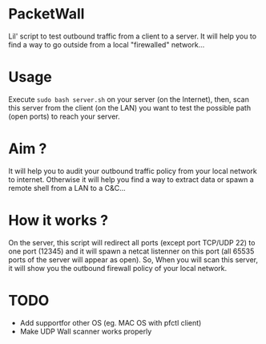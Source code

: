 # PacketWall
Lil' script to test outbound traffic from a client to a server. It will help you to find a way to go outside from a local "firewalled" network...

# Usage
Execute `sudo bash server.sh` on your server (on the Internet), then, scan this server from the client (on the LAN) you want to test the possible path (open ports) to reach your server.

# Aim ?
It will help you to audit your outbound traffic policy from your local network to internet. Otherwise it will help you find a way to extract data or spawn a remote shell from a LAN to a C&C...

# How it works ?
On the server, this script will redirect all ports (except port TCP/UDP 22) to one port (12345) and it will spawn a netcat listenner on this port (all 65535 ports of the server will appear as open). So, When you will scan this server, it will show you the outbound firewall policy of your local network.

# TODO
* Add supportfor other OS (eg. MAC OS with pfctl client)
* Make UDP Wall scanner works properly
